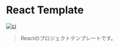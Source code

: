 # React Template

[![ci](https://github.com/shun-shobon/react-template/workflows/ci/badge.svg)](https://github.com/shun-shobon/react-template/actions?query=workflow%3Aci+branch%3Amaster)

> Reactのプロジェクトテンプレートです。
